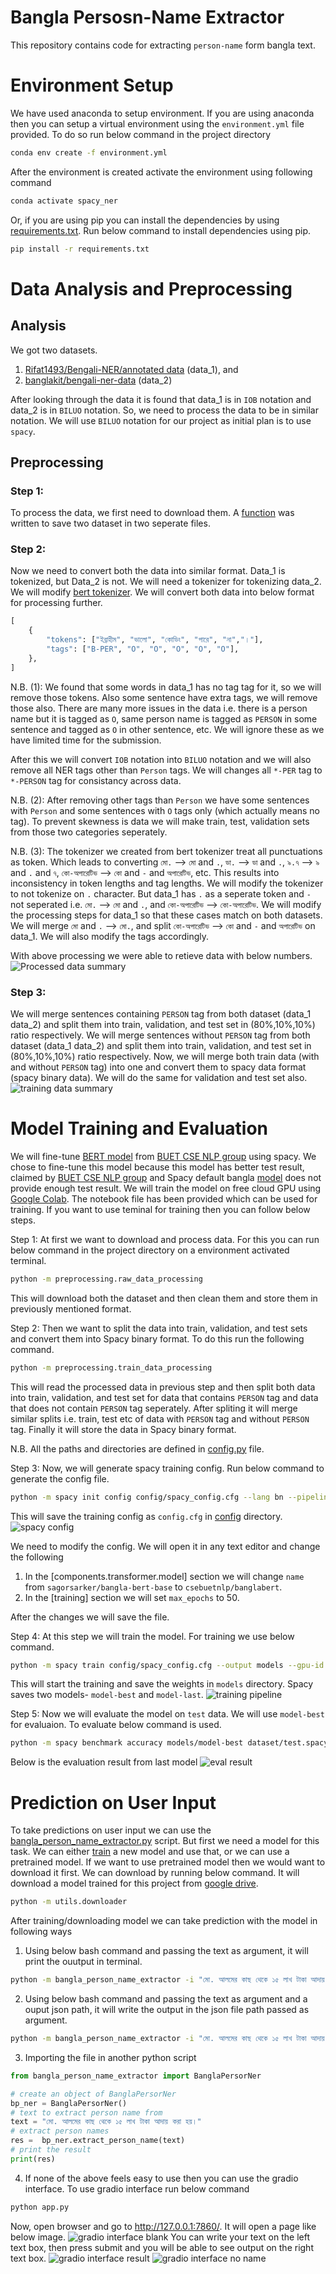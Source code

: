 # Bangla Persosn-Name Extractor
This repository contains code for extracting `person-name` form bangla text.

# Environment Setup
We have used anaconda to setup environment. If you are using anaconda then you can setup a virtual environment using the `environment.yml` file provided. To do so run below command in the project directory
```bash
conda env create -f environment.yml
```
After the environment is created activate the environment using following command
```bash
conda activate spacy_ner
```
Or, if you are using pip you can install the dependencies by using [requirements.txt](./requirements.txt). Run below command to install dependencies using pip.
```bash
pip install -r requirements.txt
```

# Data Analysis and Preprocessing
## Analysis
We got two datasets.
1. [Rifat1493/Bengali-NER/annotated data](https://github.com/Rifat1493/Bengali-NER/tree/master/annotated%20data) (data_1), and
2. [banglakit/bengali-ner-data](https://raw.githubusercontent.com/banglakit/bengali-ner-data/master/main.jsonl) (data_2)

After looking through the data it is found that data_1 is in `IOB` notation and data_2 is in `BILUO` notation. So, we need to process the data to be in similar notation. We will use `BILUO` notation for our project as initial plan is to use `spacy`.

## Preprocessing
### Step 1:
To process the data, we first need to download them. A [function](./data_processing.py#L4) was written to save two dataset in two seperate files.
### Step 2:
Now we need to convert both the data into similar format. Data_1 is tokenized, but Data_2 is not. We will need a tokenizer for tokenizing data_2. We will modify [bert tokenizer](https://github.com/google-research/bert/blob/master/tokenization.py). We will convert both data into below format for processing further.
```py
[
    {
        "tokens": ["ইব্রাহীম", "ভালো", "কোডিং", "পারে", "না","।"],
        "tags": ["B-PER", "O", "O", "O", "O", "O"],
    },
]
```

N.B. (1): We found that some words in data_1 has no tag tag for it, so we will remove those tokens. Also some sentence have extra tags, we will remove those also. There are many more issues in the data i.e. there is a person name but it is tagged as `O`, same person name is tagged as `PERSON` in some sentence and tagged as `O` in other sentence, etc. We will ignore these as we have limited time for the submission.


After this we will convert `IOB` notation into `BILUO` notation and we will also remove all NER tags other than `Person` tags. We will changes all `*-PER` tag to `*-PERSON` tag for consistancy across data.


N.B. (2): After removing other tags than `Person` we have some sentences with `Person` and some sentences with `O` tags only (which actually means no tag). To prevent skewness is data we will make train, test, validation sets from those two categories seperately.

N.B. (3): The tokenizer we created from bert tokenizer treat all punctuations as token. Which leads to converting `মো.` --> `মো` and `.`, `ডা.` --> `ডা` and `.`, `৯.৭` --> `৯` and `.` and `৭`, `কো-অপারেটিভ` --> `কো` and `-` and `অপারেটিভ`, etc. This results into inconsistency in token lengths and tag lengths. We will modify the tokenizer to not tokenize on `.` character. But data_1 has `.` as a seperate token and `-` not seperated i.e. `মো.` --> `মো` and `.`, and `কো-অপারেটিভ` --> `কো-অপারেটিভ`. We will modify the processing steps for data_1 so that these cases match on both datasets. We will merge `মো` and `.` --> `মো.`, and split `কো-অপারেটিভ` --> `কো` and `-` and `অপারেটিভ` on data_1. We will also modify the tags accordingly.

With above processing we were able to retieve data with below numbers.
![Processed data summary](./images/data_sum.png)

### Step 3:
We will merge sentences containing `PERSON` tag from both dataset (data_1 data_2) and split them into train, validation, and test set in (80%,10%,10%) ratio respectively.
We will merge sentences without `PERSON` tag from both dataset (data_1 data_2) and split them into train, validation, and test set in (80%,10%,10%) ratio respectively.
Now, we will merge both train data (with and without `PERSON` tag) into one and convert them to spacy data format (spacy binary data). We will do the same for validation and test set also.
![training data summary](./images/train_data_sum.png)

# Model Training and Evaluation
We will fine-tune [BERT model](https://huggingface.co/csebuetnlp/banglabert) from [BUET CSE NLP group](https://huggingface.co/csebuetnlp) using spacy. We chose to fine-tune this model because this model has better test result, claimed by [BUET CSE NLP group](https://huggingface.co/csebuetnlp) and Spacy default bangla [model](https://huggingface.co/sagorsarker/bangla-bert-base) does not provide enough test result. We will train the model on free cloud GPU using [Google Colab](https://colab.research.google.com/). The notebook file has been provided which can be used for training. If you want to use teminal for training then you can follow below steps.

Step 1: At first we want to download and process data. For this you can run below command in the project directory on a environment activated terminal.
```bash
python -m preprocessing.raw_data_processing
```
This will download both the dataset and then clean them and store them in previously mentioned format.

Step 2: Then we want to split the data into train, validation, and test sets and convert them into Spacy binary format. To do this run the following command.
```bash
python -m preprocessing.train_data_processing
```
This will read the processed data in previous step and then split both data into train, validation, and test set for data that contains `PERSON` tag and data that does not contain `PERSON` tag seperately. After spliting it will merge similar splits i.e. train, test etc of data with `PERSON` tag and without `PERSON` tag. Finally it will store the data in Spacy binary format.

N.B. All the paths and directories are defined in [config.py](./config/config.py) file.

Step 3: Now, we will generate spacy training config. Run below command to generate the config file.
```bash
python -m spacy init config config/spacy_config.cfg --lang bn --pipeline ner --optimize accuracy --gpu
```
This will save the training config as `config.cfg` in [config](./config/) directory.
![spacy config](./images/spacy_config.png)

We need to modify the config. We will open it in any text editor and change the following
1. In the [components.transformer.model] section we will change `name` from `sagorsarker/bangla-bert-base` to `csebuetnlp/banglabert`.
2. In the [training] section we will set `max_epochs` to 50.

After the changes we will save the file.

Step 4: At this step we will train the model. For training we use below command.
```bash
python -m spacy train config/spacy_config.cfg --output models --gpu-id 0 --paths.train dataset/train.spacy --paths.dev dataset/valid.spacy
```
This will start the training and save the weights in `models` directory. Spacy saves two models- `model-best` and `model-last`.
![training pipeline](./images/train_pipeline.png)

Step 5: Now we will evaluate the model on `test` data. We will use `model-best` for evaluaion. To evaluate below command is used.
```bash
python -m spacy benchmark accuracy models/model-best dataset/test.spacy --gpu-id 0
```
Below is the evaluation result from last model
![eval result](./images/eval.png)

# Prediction on User Input
To take predictions on user input we can use the [bangla_person_name_extractor.py](./bangla_person_name_extractor.py) script. But first we need a model for this task. We can either [train](#model-training-and-evaluation) a new model and use that, or we can use a pretrained model. If we want to use pretrained model then we would want to download it first. We can download by running below command. It will download a model trained for this project from [google drive](https://drive.google.com/drive/folders/1zJfAVSItJVkHt-ttGgB383VrXeBasAHX?usp=drive_link).
```bash
python -m utils.downloader
```
After training/downloading model we can take prediction with the model in following ways
1. Using below bash command and passing the text as argument, it will print the ouutput in terminal.
```bash
python -m bangla_person_name_extractor -i "মো. আলমের কাছ থেকে ১৫ লাখ টাকা আদায় করা হয়।"
```
2. Using below bash command and passing the text as argument and a ouput json path, it will write the output in the json file path passed as argument.
```bash
python -m bangla_person_name_extractor -i "মো. আলমের কাছ থেকে ১৫ লাখ টাকা আদায় করা হয়।" -o out.json
```
3. Importing the file in another python script
```python
from bangla_person_name_extractor import BanglaPersorNer

# create an object of BanglaPersorNer
bp_ner = BanglaPersorNer()
# text to extract person name from
text = "মো. আলমের কাছ থেকে ১৫ লাখ টাকা আদায় করা হয়।"
# extract person names
res =  bp_ner.extract_person_name(text)
# print the result
print(res)
```
4. If none of the above feels easy to use then you can use the gradio interface. To use gradio interface run below command
```bash
python app.py
```
Now, open browser and go to http://127.0.0.1:7860/. It will open a page like below image. 
![gradio interface blank](./images/gradio_blank.png)
You can write your text on the left text box, then press submit and you will be able to see output on the right text box.
![gradio interface result](./images/gradio_result.png)
![gradio interface no name](./images/gradio_result_no_name.png)